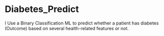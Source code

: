 # Diabetes_Predict

I Use a Binary Classification ML to predict  whether a patient has diabetes (Outcome) based on several health-related features or not.

